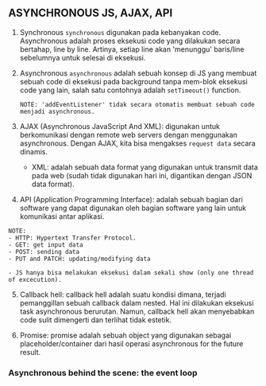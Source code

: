 ## ASYNCHRONOUS JS, AJAX, API

1. Synchronous
   `synchronous` digunakan pada kebanyakan code. Asynchronous adalah proses eksekusi code yang dilakukan secara
   bertahap, line by line.
   Artinya, setiap line akan 'menunggu' baris/line sebelumnya untuk selesai di eksekusi.

2. Asynchronous
   `asynchronous` adalah sebuah konsep di JS yang membuat sebuah code di eksekusi pada background tanpa mem-blok
   eksekusi code yang lain, salah satu contohnya adalah `setTimeout()` function.

   ```
   NOTE: 'addEventListener' tidak secara otomatis membuat sebuah code menjadi asynchronous.
   ```

3. AJAX (Asynchronous JavaScript And XML): digunakan untuk berkomunikasi dengan remote web servers dengan menggunakan
   asynchronous. Dengan AJAX, kita bisa mengakses `request data` secara dinamis.
    - XML: adalah sebuah data format yang digunakan untuk transmit data pada web (sudah tidak digunakan hari ini,
      digantikan dengan JSON data format).

4. API (Application Programming Interface): adalah sebuah bagian dari software yang dapat digunakan oleh bagian software
   yang lain untuk komunikasi antar aplikasi.

```
NOTE:
- HTTP: Hypertext Transfer Protocol.
- GET: get input data
- POST: sending data
- PUT and PATCH: updating/modifying data   

- JS hanya bisa melakukan eksekusi dalam sekali show (only one thread of excecution). 
```

5. Callback hell: callback hell adalah suatu kondisi dimana, terjadi pemanggillan sebuah callback dalam nested. Hal ini
   dilakukan eksekusi task asynchronous berurutan. Namun, callback hell akan menyebabkan code sulit dimengerti dan
   terlihat tidak estetik.

6. Promise: promise adalah sebuah object yang digunakan sebagai placeholder/container dari hasil operasi asynchronous
  for the future result. 

### Asynchronous behind the scene: the event loop


